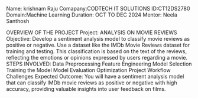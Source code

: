 Name: krishnam Raju 
Comapany:CODTECH IT SOLUTIONS
ID:CT12DS2780
Domain:Machine Learning
Duration: OCT TO DEC 2024
Mentor: Neela Santhosh

OVERVIEW OF THE PROJECT
Project: ANALYSIS ON MOVIE REVIEWS
Objective:
   Develop a sentiment analysis model to classify movie reviews as positive or negative.
   Use a dataset like the IMDb Movie Reviews dataset for training and testing.
   This classification is based on the text of the reviews, reflecting 
   the emotions or opinions expressed by users regarding a movie.
STEPS INVOLVED:
   Data Preprocessing
   Feature Engineering
   Model Selection
   Training the Model
   Model Evaluation
   Optimization
   Project Workflow
   Challenges
Expected Outcome:
 You will have a sentiment analysis model that can classify IMDb movie reviews as positive or 
  negative with high accuracy, providing valuable insights into user feedback on films.
